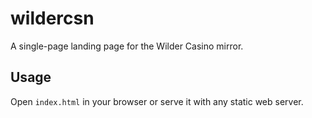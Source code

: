 # wildercsn

A single-page landing page for the Wilder Casino mirror.

## Usage

Open `index.html` in your browser or serve it with any static web server.

